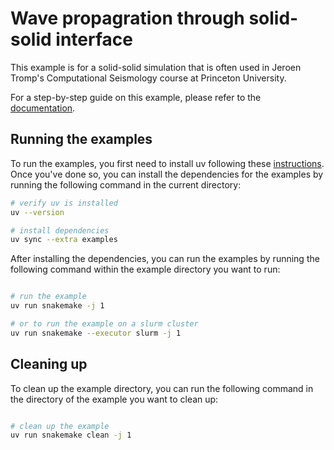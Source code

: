 # Wave propagration through solid-solid interface

This example is for a solid-solid simulation that is often used in Jeroen
Tromp's Computational Seismology course at Princeton University.

For a step-by-step guide on this example, please refer to the
[documentation](https://specfem2d-kokkos.readthedocs.io/en/latest/cookbooks/dim2/solid-solid-interface/index.html).

## Running the examples

To run the examples, you first need to install uv following these
[instructions](https://docs.astral.sh/uv/getting-started/installation). Once you've done
so, you can install the dependencies for the examples by running the following
command in the current directory:

```bash
# verify uv is installed
uv --version

# install dependencies
uv sync --extra examples

```

After installing the dependencies, you can run the examples by running the
following command within the example directory you want to run:

```bash

# run the example
uv run snakemake -j 1

# or to run the example on a slurm cluster
uv run snakemake --executor slurm -j 1

```

## Cleaning up

To clean up the example directory, you can run the following command in the
directory of the example you want to clean up:

```bash

# clean up the example
uv run snakemake clean -j 1

```
